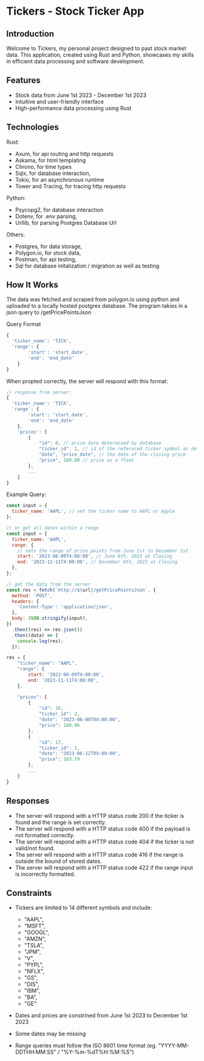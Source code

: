# Tickers - Stock Ticker App

## Introduction

Welcome to Tickers, my personal project designed to past stock market data. This application, created using Rust and Python, showcases my skills in efficient data processing and software development.

## Features

- Stock data from June 1st 2023 - December 1st 2023
- Intuitive and user-friendly interface
- High-performance data processing using Rust

## Technologies

Rust:

- Axum, for api routing and http requests
- Askama, for html templating
- Chrono, for time types
- Sqlx, for database interaction,
- Tokio, for an asynchronous runtime
- Tower and Tracing, for tracing http requests

Python:

- Psycopg2, for database interaction
- Dotenv, for .env parsing,
- Urllib, for parsing Postgres Database Url

Others:

- Postgres, for data storage,
- Polygon.io, for stock data,
- Postman, for api testing,
- Sql for database initalization / migration as well as testing

## How It Works

The data was fetched and scraped from polygon.io using python and uploaded to a locally hosted postgres database. The program takies in a json query to /getPricePointsJson

Query Format

```javascript
{
  'ticker_name': 'TICK',
  'range': {
        'start': 'start_date',
        'end': 'end_date'
    }
}

```

When propted correctly, the server will respond with this format:

```javascript
// response from server:
{
  'ticker_name': 'TICK',
  'range': {
        'start': 'start_date',
        'end': 'end_date'
    },
    'prices': [
        {
            "id": 0, // price date determined by database
            "ticker_id": 1, // id of the refernced ticker symbol as determined by the database
            "date", "price_date", // the date of the closing price
            "price", 100.00 // price as a float
        },
        ...
    ]
}
```

Example Query:

```javascript
const input = {
  ticker_name: 'AAPL', // set the ticker name to AAPL or Apple
};

// or get all dates within a range
const input = {
  ticker_name: 'AAPL',
  range: {
    // sets the range of price points from June 1st to December 1st
    start: '2023-06-09T4:00:00', // June 6th, 2023 at Closing
    end: '2023-11-11T4:00:00', // December 6th, 2023 at Closing
  },
};

// get the data from the server
const res = fetch(`http://${url}/getPricePointsJson`, {
  method: 'POST',
  headers: {
    'Content-Type': 'application/json',
  },
  body: JSON.stringify(input),
})
  .then((res) => res.json())
  .then((data) => {
    console.log(res);
  });

res = {
    "ticker_name": "AAPL",
    "range": {
        start: '2023-06-09T4:00:00',
        end: '2023-11-11T4:00:00',
    },

    "prices": [
        {
            "id": 16,
            "ticker_id": 2,
            "date": "2023-06-09T04:00:00",
            "price": 180.96
        },
        {
            "id": 17,
            "ticker_id": 2,
            "date": "2023-06-12T04:00:00",
            "price": 183.79
        },
        ...
    ]
}
```

## Responses

- The server will respond with a HTTP status code 200 if the ticker is found and the range is set correctly.
- The server will respond with a HTTP status code 400 if the payload is not formatted correctly.
- The server will respond with a HTTP status code 404 if the ticker is not valid/not found.
- The server will respond with a HTTP status code 416 if the range is outside the bound of stored dates.
- The server will respond with a HTTP status code 422 if the range input is incorrectly formatted.

## Constraints

- Tickers are limited to 14 different symbols and include:

  - "AAPL",
  - "MSFT",
  - "GOOGL",
  - "AMZN",
  - "TSLA",
  - "JPM",
  - "V",
  - "PYPL",
  - "NFLX",
  - "GS",
  - "DIS",
  - "IBM",
  - "BA",
  - "GE"

- Dates and prices are constrined from June 1st 2023 to December 1st 2023
- Some dates may be missing
- Range queries must follow the ISO 8601 time format (eg. "YYYY-MM-DDTHH:MM:SS" / "%Y-%m-%dT%H:%M:%S")
